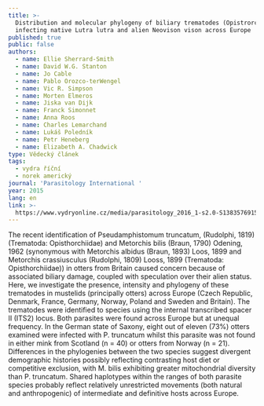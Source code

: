 ```yaml
---
title: >-
  Distribution and molecular phylogeny of biliary trematodes (Opistrorchiidae)
  infecting native Lutra lutra and alien Neovison vison across Europe
published: true
public: false
authors:
  - name: Ellie Sherrard-Smith
  - name: David W.G. Stanton
  - name: Jo Cable
  - name: Pablo Orozco-terWengel
  - name: Vic R. Simpson
  - name: Morten Elmeros
  - name: Jiska van Dijk
  - name: Franck Simonnet
  - name: Anna Roos
  - name: Charles Lemarchand
  - name: Lukáš Poledník
  - name: Petr Heneberg
  - name: Elizabeth A. Chadwick
type: Vědecký článek
tags:
  - vydra říční
  - norek americký
journal: 'Parasitology International '
year: 2015
lang: en
link: >-
  https://www.vydryonline.cz/media/parasitology_2016_1-s2.0-S1383576915001919-main.pdf
---
```

The recent identification of Pseudamphistomum truncatum, (Rudolphi, 1819) (Trematoda: Opisthorchiidae) and Metorchis bilis (Braun, 1790) Odening, 1962 (synonymous with Metorchis albidus (Braun, 1893) Loos, 1899 and Metorchis crassiusculus (Rudolphi, 1809) Looss, 1899 (Trematoda: Opisthorchiidae)) in otters from Britain caused concern because of associated biliary damage, coupled with speculation over their alien status. Here, we investigate the presence, intensity and phylogeny of these trematodes in mustelids (principally otters) across Europe (Czech Republic, Denmark, France, Germany, Norway, Poland and Sweden and Britain). The trematodes were identified to species using the internal transcribed spacer II (ITS2) locus. Both parasites were found across Europe but at unequal frequency. In the German state of Saxony, eight out of eleven (73%) otters examined were infected with P. truncatum whilst this parasite was not found in either mink from Scotland (n = 40) or otters from Norway (n = 21). Differences in the phylogenies between the two species suggest divergent demographic histories possibly reflecting contrasting host diet or competitive exclusion, with M. bilis exhibiting greater mitochondrial diversity than P. truncatum. Shared haplotypes within the ranges of both parasite species probably reflect relatively unrestricted movements (both natural and anthropogenic) of intermediate and definitive hosts across Europe.
